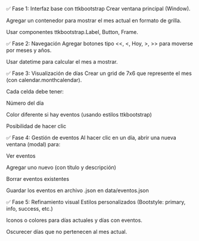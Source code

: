 ✅ Fase 1: Interfaz base con ttkbootstrap
Crear ventana principal (Window).

Agregar un contenedor para mostrar el mes actual en formato de grilla.

Usar componentes ttkbootstrap.Label, Button, Frame.

✅ Fase 2: Navegación
Agregar botones tipo <<, <, Hoy, >, >> para moverse por meses y años.

Usar datetime para calcular el mes a mostrar.

✅ Fase 3: Visualización de días
Crear un grid de 7x6 que represente el mes (con calendar.monthcalendar).

Cada celda debe tener:

Número del día

Color diferente si hay eventos (usando estilos ttkbootstrap)

Posibilidad de hacer clic

✅ Fase 4: Gestión de eventos
Al hacer clic en un día, abrir una nueva ventana (modal) para:

Ver eventos

Agregar uno nuevo (con título y descripción)

Borrar eventos existentes

Guardar los eventos en archivo .json en data/eventos.json

✅ Fase 5: Refinamiento visual
Estilos personalizados (Bootstyle: primary, info, success, etc.)

Iconos o colores para días actuales y días con eventos.

Oscurecer días que no pertenecen al mes actual.

